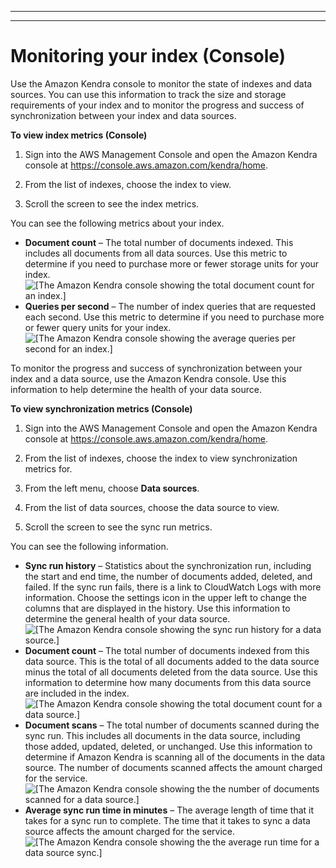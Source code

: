 --------

--------

# Monitoring your index \(Console\)<a name="monitoring-runsync"></a>

Use the Amazon Kendra console to monitor the state of indexes and data sources\. You can use this information to track the size and storage requirements of your index and to monitor the progress and success of synchronization between your index and data sources\.



**To view index metrics \(Console\)**

1. Sign into the AWS Management Console and open the Amazon Kendra console at [https://console\.aws\.amazon\.com/kendra/home](https://console.aws.amazon.com/kendra/home)\.

1. From the list of indexes, choose the index to view\.

1. Scroll the screen to see the index metrics\.

You can see the following metrics about your index\.
+ **Document count** – The total number of documents indexed\. This includes all documents from all data sources\. Use this metric to determine if you need to purchase more or fewer storage units for your index\.  
![\[The Amazon Kendra console showing the total document count for an index.\]](http://docs.aws.amazon.com/kendra/latest/dg/images/IndexDocumentCount.png)
+ **Queries per second** – The number of index queries that are requested each second\. Use this metric to determine if you need to purchase more or fewer query units for your index\.  
![\[The Amazon Kendra console showing the average queries per second for an index.\]](http://docs.aws.amazon.com/kendra/latest/dg/images/IndexQueriesPerSecond.png)

To monitor the progress and success of synchronization between your index and a data source, use the Amazon Kendra console\. Use this information to help determine the health of your data source\.

**To view synchronization metrics \(Console\)**

1. Sign into the AWS Management Console and open the Amazon Kendra console at [https://console\.aws\.amazon\.com/kendra/home](https://console.aws.amazon.com/kendra/home)\.

1. From the list of indexes, choose the index to view synchronization metrics for\.

1. From the left menu, choose **Data sources**\.

1. From the list of data sources, choose the data source to view\.

1. Scroll the screen to see the sync run metrics\.

You can see the following information\.
+ **Sync run history** – Statistics about the synchronization run, including the start and end time, the number of documents added, deleted, and failed\. If the sync run fails, there is a link to CloudWatch Logs with more information\. Choose the settings icon in the upper left to change the columns that are displayed in the history\. Use this information to determine the general health of your data source\.  
![\[The Amazon Kendra console showing the sync run history for a data source.\]](http://docs.aws.amazon.com/kendra/latest/dg/images/SyncRunHistory.png)
+ **Document count** – The total number of documents indexed from this data source\. This is the total of all documents added to the data source minus the total of all documents deleted from the data source\. Use this information to determine how many documents from this data source are included in the index\.  
![\[The Amazon Kendra console showing the total document count for a data source.\]](http://docs.aws.amazon.com/kendra/latest/dg/images/DocumentCount.png)
+ **Document scans** – The total number of documents scanned during the sync run\. This includes all documents in the data source, including those added, updated, deleted, or unchanged\. Use this information to determine if Amazon Kendra is scanning all of the documents in the data source\. The number of documents scanned affects the amount charged for the service\.  
![\[The Amazon Kendra console showing the the number of documents scanned for a data source.\]](http://docs.aws.amazon.com/kendra/latest/dg/images/DocumentScans.png)
+ **Average sync run time in minutes** – The average length of time that it takes for a sync run to complete\. The time that it takes to sync a data source affects the amount charged for the service\.  
![\[The Amazon Kendra console showing the the average run time for a data source sync.\]](http://docs.aws.amazon.com/kendra/latest/dg/images/AverageRunTime.png)